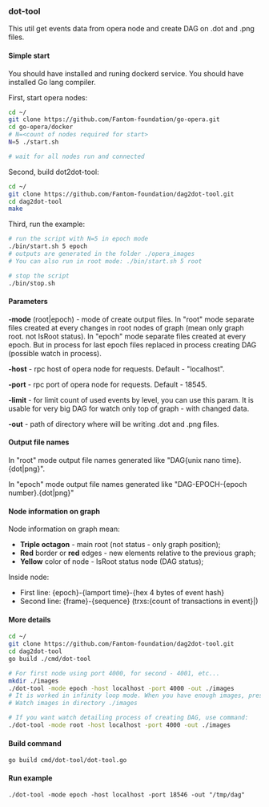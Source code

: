 ### dot-tool

This util get events data from opera node and create DAG on .dot and .png files.

#### Simple start

You should have installed and runing dockerd service.
You should have installed Go lang compiler.

First, start opera nodes:
```bash
cd ~/
git clone https://github.com/Fantom-foundation/go-opera.git
cd go-opera/docker
# N=<count of nodes required for start>
N=5 ./start.sh

# wait for all nodes run and connected
```

Second, build dot2dot-tool:
```bash
cd ~/
git clone https://github.com/Fantom-foundation/dag2dot-tool.git
cd dag2dot-tool
make
```

Third, run the example:
```bash
# run the script with N=5 in epoch mode
./bin/start.sh 5 epoch
# outputs are generated in the folder ./opera_images
# You can also run in root mode: ./bin/start.sh 5 root

# stop the script
./bin/stop.sh
```

#### Parameters

**-mode** (root|epoch) - mode of create output files. 
In "root" mode separate files created at every changes in root nodes of graph (mean only graph root. not IsRoot status). 
In "epoch" mode separate files created at every epoch. But in process for last epoch files replaced in process creating DAG (possible watch in process).

**-host** - rpc host of opera node for requests. Default - "localhost".

**-port** - rpc port of opera node for requests. Default - 18545.

**-limit** - for limit count of used events by level, you can use this param. It is usable for very big DAG for watch only top of graph - with changed data.

**-out** - path of directory where will be writing .dot and .png files.

#### Output file names

In "root" mode output file names generated like "DAG{unix nano time}.{dot|png}".

In "epoch" mode output file names generated like "DAG-EPOCH-{epoch number}.{dot|png}"

#### Node information on graph

Node information on graph mean:

* **Triple octagon** - main root (not status - only graph position);
* **Red** border or **red** edges - new elements relative to the previous graph;
* **Yellow** color of node - IsRoot status node (DAG status);

Inside node:
* First line: {epoch}-{lamport time}-{hex 4 bytes of event hash}
* Second line: {frame}-{sequence} (trxs:{count of transactions in event}|)  


#### More details

```bash
cd ~/
git clone https://github.com/Fantom-foundation/dag2dot-tool.git
cd dag2dot-tool
go build ./cmd/dot-tool

# For first node using port 4000, for second - 4001, etc...
mkdir ./images
./dot-tool -mode epoch -host localhost -port 4000 -out ./images
# It is worked in infinity loop mode. When you have enough images, press Ctrl-C on runing dot-tool  
# Watch images in directory ./images

# If you want watch detailing process of creating DAG, use command:
./dot-tool -mode root -host localhost -port 4000 -out ./images
```

#### Build command
``` 
go build cmd/dot-tool/dot-tool.go
```
#### Run example
```./dot-tool -mode epoch -host localhost -port 18546 -out "/tmp/dag"```
